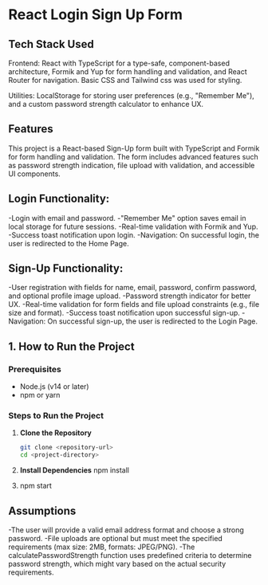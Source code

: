 # React Login Sign Up Form 

## Tech Stack Used

Frontend: React with TypeScript for a type-safe, component-based architecture, Formik and Yup for form handling and validation, and React Router for navigation. Basic CSS and Tailwind css was used for styling.

Utilities: LocalStorage for storing user preferences (e.g., "Remember Me"), and a custom password strength calculator to enhance UX.

## Features

This project is a React-based Sign-Up form built with TypeScript and Formik for form handling and validation. The form includes advanced features such as password strength indication, file upload with validation, and accessible UI components.

## Login Functionality:
-Login with email and password.
-"Remember Me" option saves email in local storage for future sessions.
-Real-time validation with Formik and Yup.
-Success toast notification upon login.
-Navigation: On successful login, the user is redirected to the Home Page.

## Sign-Up Functionality:
-User registration with fields for name, email, password, confirm password, and optional profile image upload.
-Password strength indicator for better UX.
-Real-time validation for form fields and file upload constraints (e.g., file size and format).
-Success toast notification upon successful sign-up.
-Navigation: On successful sign-up, the user is redirected to the Login Page.


## 1. How to Run the Project

### Prerequisites
- Node.js (v14 or later)
- npm or yarn

### Steps to Run the Project

1. **Clone the Repository**  
   ```bash
   git clone <repository-url>
   cd <project-directory>

2.  **Install Dependencies**
npm install

3. npm start

 ## Assumptions
-The user will provide a valid email address format and choose a strong password.
-File uploads are optional but must meet the specified requirements (max size: 2MB, formats: 
  JPEG/PNG).
-The calculatePasswordStrength function uses predefined criteria to determine password strength, 
  which might vary based on the actual security requirements.
